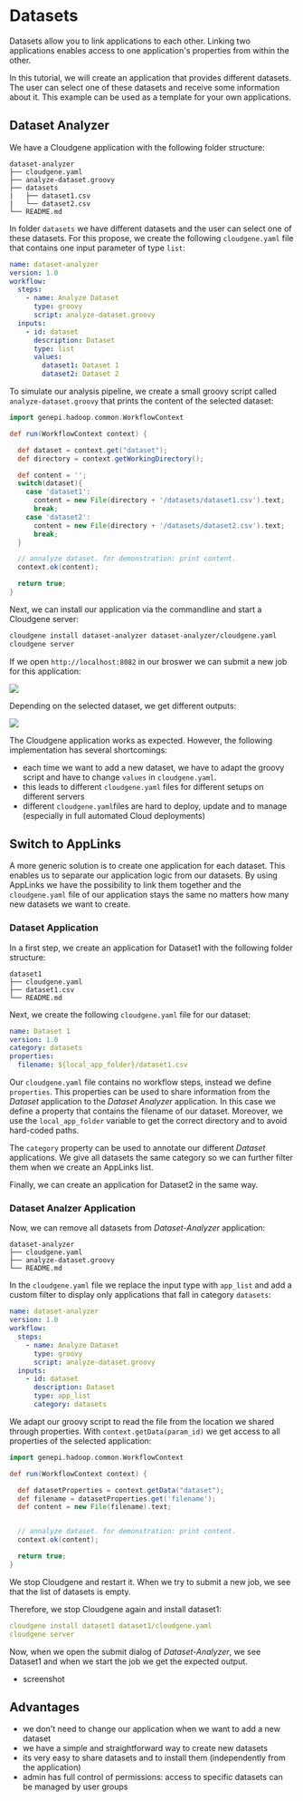 # Datasets

Datasets allow you to link applications to each other. Linking two applications enables access to one application's properties from within the other.

In this tutorial, we will create an application that provides different datasets. The user can select one of these datasets and receive some information about it. This example can be used as a template for your own applications.

## Dataset Analyzer

We have a Cloudgene application with the following folder structure:

```ansi
dataset-analyzer
├── cloudgene.yaml
├── analyze-dataset.groovy
├── datasets
|   ├── dataset1.csv
|   └── dataset2.csv
└── README.md
```

In folder `datasets` we have different datasets and the user can select one of these datasets. For this propose, we create the following `cloudgene.yaml` file that contains one input parameter of type `list`:

```yaml
name: dataset-analyzer
version: 1.0
workflow:
  steps:
    - name: Analyze Dataset
      type: groovy
      script: analyze-dataset.groovy
  inputs:
    - id: dataset
      description: Dataset
      type: list
      values:
        dataset1: Dataset 1
        dataset2: Dataset 2
```

To simulate our analysis pipeline, we create a small groovy script called `analyze-dataset.groovy` that prints the content of the selected dataset:

```groovy
import genepi.hadoop.common.WorkflowContext

def run(WorkflowContext context) {

  def dataset = context.get("dataset");
  def directory = context.getWorkingDirectory();

  def content = '';
  switch(dataset){
    case 'dataset1':
      content = new File(directory + '/datasets/dataset1.csv').text;
      break;
    case 'dataset2':
      content = new File(directory + '/datasets/dataset2.csv').text;
      break;
  }

  // annalyze dataset. for demonstration: print content.
  context.ok(content);

  return true;
}
```

Next, we can install our application via the commandline and start a Cloudgene server:

```bash
cloudgene install dataset-analyzer dataset-analyzer/cloudgene.yaml
cloudgene server
```

If we open `http://localhost:8082` in our broswer we can submit a new job for this application:

![](/images/tutorials/dataset-analyzer-2.png)

Depending on the selected dataset, we get different outputs:

![](/images/tutorials/dataset-analyzer-results-2.png)


The Cloudgene application works as expected. However, the following implementation has several shortcomings:

- each time we want to add a new dataset, we have to adapt the groovy script and have to change `values` in `cloudgene.yaml`.
- this leads to different `cloudgene.yaml` files for different setups on different servers
- different `cloudgene.yaml`files are hard to deploy, update and to manage (especially in full automated Cloud deployments)

## Switch to AppLinks

A more generic solution is to create one application for each dataset. This enables us to separate our application logic from our datasets.
By using AppLinks we have the possibility to link them together and the `cloudgene.yaml` file of our application stays the same no matters how many new datasets we want to create.

### Dataset Application

In a first step, we create an application for Dataset1 with the following folder structure:

```ansi
dataset1
├── cloudgene.yaml
├── dataset1.csv
└── README.md
```

Next, we create the following `cloudgene.yaml` file for our dataset:

```yaml
name: Dataset 1
version: 1.0
category: datasets
properties:
  filename: ${local_app_folder}/dataset1.csv
```

Our `cloudgene.yaml` file contains no workflow steps, instead we define `properties`. This properties can be used to share information from the *Dataset* application to the *Dataset Analyzer* application. In this case we define a property that contains the filename of our dataset. Moreover, we use the `local_app_folder` variable to get the correct directory and to avoid hard-coded paths.

The `category` property can be used to annotate our different *Dataset* applications. We give all datasets the same category so we can further filter them when we create an AppLinks list.

Finally, we can create an application for Dataset2 in the same way.

### Dataset Analzer Application

Now, we can remove all datasets from *Dataset-Analyzer* application:

```ansi
dataset-analyzer
├── cloudgene.yaml
├── analyze-dataset.groovy
└── README.md
```

In the `cloudgene.yaml` file we replace the input type with `app_list` and add a custom filter to display only applications that fall in category `datasets`:

```yaml
name: dataset-analyzer
version: 1.0
workflow:
  steps:
    - name: Analyze Dataset
      type: groovy
      script: analyze-dataset.groovy
  inputs:
    - id: dataset
      description: Dataset
      type: app_list
      category: datasets
```

We adapt our groovy script to read the file from the location we shared through properties. With `context.getData(param_id)` we get access to all properties of the selected application:

```groovy
import genepi.hadoop.common.WorkflowContext

def run(WorkflowContext context) {

  def datasetProperties = context.getData("dataset");
  def filename = datasetProperties.get('filename');
  def content = new File(filename).text;


  // annalyze dataset. for demonstration: print content.
  context.ok(content);

  return true;
}
```

We stop Cloudgene and restart it. When we try to submit a new job, we see that the list of datasets is empty.

Therefore, we stop Cloudgene again and install dataset1:

```yaml
cloudgene install dataset1 dataset1/cloudgene.yaml
cloudgene server
```


Now, when we open the submit dialog of *Dataset-Analyzer*, we see Dataset1 and when we start the job we get the expected output.

- screenshot

## Advantages

- we don't need to change our application when we want to add a new dataset
- we have a simple and straightforward way to create new datasets
- its very easy to share datasets and to install them (independently from the application)
- admin has full control of permissions: access to specific datasets can be managed by user groups

